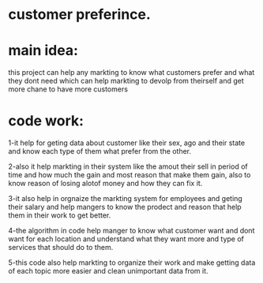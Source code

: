 # customer preferince.
# main idea:
this project can help any markting to know what customers prefer and what they dont need which can help markting to devolp from theirself and get more chane to have more customers
# code work:
1-it help for geting data about customer like their sex, ago and their state and know each type of them what prefer from the other.

2-also it help markting in their system like the amout their sell in period of time and how much the gain and most reason that make them gain, also to know reason of losing alotof money and how they can fix it.

3-it also help in orgnaize the markting system for employees and geting their salary and help mangers to know the prodect and reason that help them in their work to get better.

4-the algorithm in code help manger to know what customer want and dont want for each location and understand what they want more and type of services that should do to them.

5-this code also help markting to organize their work and make getting data of each topic more easier and clean unimportant data from it.
